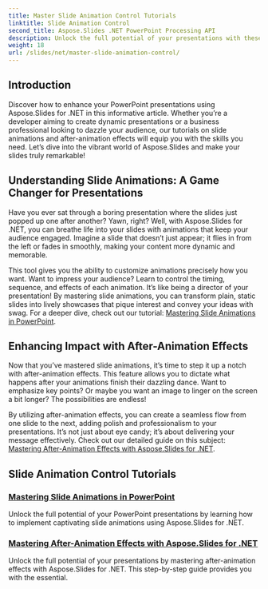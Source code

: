 ```yaml
---
title: Master Slide Animation Control Tutorials
linktitle: Slide Animation Control
second_title: Aspose.Slides .NET PowerPoint Processing API
description: Unlock the full potential of your presentations with these comprehensive Aspose.Slides for .NET tutorials covering slide animations and after-animation effects.
weight: 18
url: /slides/net/master-slide-animation-control/
---
```

## Introduction

Discover how to enhance your PowerPoint presentations using Aspose.Slides for .NET in this informative article. Whether you’re a developer aiming to create dynamic presentations or a business professional looking to dazzle your audience, our tutorials on slide animations and after-animation effects will equip you with the skills you need. Let’s dive into the vibrant world of Aspose.Slides and make your slides truly remarkable!


## Understanding Slide Animations: A Game Changer for Presentations

Have you ever sat through a boring presentation where the slides just popped up one after another? Yawn, right? Well, with Aspose.Slides for .NET, you can breathe life into your slides with animations that keep your audience engaged. Imagine a slide that doesn’t just appear; it flies in from the left or fades in smoothly, making your content more dynamic and memorable. 

This tool gives you the ability to customize animations precisely how you want. Want to impress your audience? Learn to control the timing, sequence, and effects of each animation. It’s like being a director of your presentation! By mastering slide animations, you can transform plain, static slides into lively showcases that pique interest and convey your ideas with swag. For a deeper dive, check out our tutorial: [Mastering Slide Animations in PowerPoint](./slide-animation-in-power-point/).

## Enhancing Impact with After-Animation Effects

Now that you’ve mastered slide animations, it’s time to step it up a notch with after-animation effects. This feature allows you to dictate what happens after your animations finish their dazzling dance. Want to emphasize key points? Or maybe you want an image to linger on the screen a bit longer? The possibilities are endless!

By utilizing after-animation effects, you can create a seamless flow from one slide to the next, adding polish and professionalism to your presentations. It’s not just about eye candy; it’s about delivering your message effectively. Check out our detailed guide on this subject: [Mastering After-Animation Effects with Aspose.Slides for .NET](./control-after-animation-effects/). 

## Slide Animation Control Tutorials
### [Mastering Slide Animations in PowerPoint](./slide-animation-in-power-point/)
Unlock the full potential of your PowerPoint presentations by learning how to implement captivating slide animations using Aspose.Slides for .NET.
### [Mastering After-Animation Effects with Aspose.Slides for .NET](./control-after-animation-effects/)
Unlock the full potential of your presentations by mastering after-animation effects with Aspose.Slides for .NET. This step-by-step guide provides you with the essential.